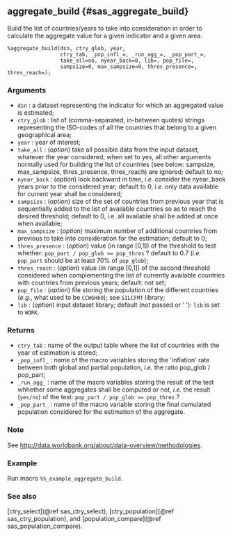 ## aggregate_build {#sas_aggregate_build}
Build the list of countries/years to take into consideration in order to calculate the 
aggregate value for a given indicator and a given area.
 
	%aggregate_build(dsn, ctry_glob, year, 
					 ctry_tab, _pop_infl_=, _run_agg_=, _pop_part_=,
					 take_all=no, nyear_back=0, lib=, pop_file=, 
					 sampsize=0, max_sampsize=0, thres_presence=, thres_reach=);

### Arguments
* `dsn` : a dataset representing the indicator for which an aggregated value is estimated;
* `ctry_glob` : list of (comma-separated, in-between quotes) strings representing the ISO-codes
	of all the countries that belong to a given geographical area;
* `year` : year of interest;
* `take_all` : (_option_) take all possible data from the input dataset, whatever the year 
	considered; when set to yes, all other arguments normally used for building the list of
	countries (see below: sampsize, max_sampsize, thres_presence, thres_reach) are ignored; 
	default to no;
* `nyear_back` : (_option_) look backward in time, _i.e._ consider the nyear_back years prior to the
	considered year; default to 0, _i.e._ only data available for current year shall be considered;
* `sampsize` : (_option_) size of the set of countries from previous year that is sequentially added 
	to the list of available countries so as to reach the desired threshold; default to 0, i.e. 
	all available shall be added at once when available;
* `max_sampsize` : (_option_) maximum number of additional countries from previous to take into
	consideration for the estimation; default to 0;
* `thres_presence` : (_option_) value (in range [0,1]) of the threshold to test whether:
		`pop_part / pop_glob >= pop_thres` ? 
	default to 0.7 (_i.e._ `pop_part` should be at least 70% of `pop_glob`);
* `thres_reach` : (_option_) value (in range [0,1]) of the second threshold considered when complementing
	the list of currently available countries with countries from previous years; default: not set; 
* `pop_file` : (_option_) file storing the population of the different countries (_e.g._, what used to be 
	`CCWGH60`); see `SILCFMT` library;
* `lib` : (_option_) input dataset library; default (not passed or ' '): `lib` is set to `WORK`.

### Returns
* `ctry_tab` : name of the output table where the list of countries with the year of estimation is
	stored;
* `_pop_infl_` : name of the macro variables storing the 'inflation' rate between both global and
	partial population, _i.e._ the ratio pop_glob / pop_part;
* `_run_agg_` : name of the macro variables storing the result of the test whhether some aggregates
	shall be computed or not, _i.e._ the result (`yes/no`) of the test:
		`pop_part / pop_glob >= pop_thres` ?
* `_pop_part_` : name of the macro variable storing the final cumulated population considered for 
	the estimation of the aggregate.

### Note
See <http://data.worldbank.org/about/data-overview/methodologies>.

### Example
Run macro `%%_example_aggregate_build`.

### See also
[ctry_select](@ref sas_ctry_select), [ctry_population](@ref sas_ctry_population), and [population_compare](@ref sas_population_compare).
